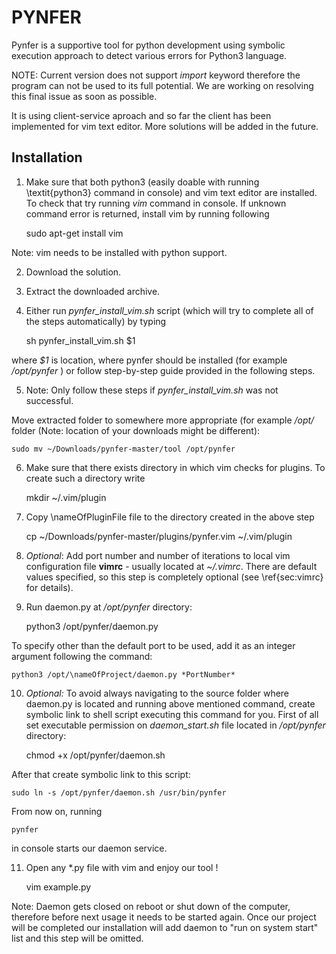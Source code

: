 PYNFER
==============

Pynfer is a supportive tool for python development using symbolic execution approach to detect various errors for Python3 language.

NOTE: Current version does not support *import* keyword therefore the program can not be used to its full potential. We are working on resolving this final issue as soon as possible.

It is using client-service aproach and so far the client has been implemented for vim text editor. More solutions will be added in the future.

Installation
--------------

1. Make sure that both python3 (easily doable with running \textit{python3} command in console) and vim text editor are installed. To check that try running *vim* command in console. If unknown command error is returned, install vim by running following

	sudo apt-get install vim

Note: vim needs to be installed with python support.

2. Download the solution.

3. Extract the downloaded archive.

4. Either run *pynfer_install_vim.sh* script (which will try to complete all of the steps automatically) by typing 

	sh pynfer_install_vim.sh \$1

where *$1* is location, where pynfer should be installed (for example */opt/pynfer* ) or follow step-by-step guide provided in the following steps.

5. Note: Only follow these steps if *pynfer_install_vim.sh* was not successful. 

Move extracted folder to somewhere more appropriate (for example */opt/* folder (Note: location of your downloads might be different):

	sudo mv ~/Downloads/pynfer-master/tool /opt/pynfer 

6. Make sure that there exists directory in which vim checks for plugins. To create such a directory write

	mkdir ~/.vim/plugin

7. Copy \nameOfPluginFile file to the directory created in the above step

	cp ~/Downloads/pynfer-master/plugins/pynfer.vim ~/.vim/plugin

8. *Optional*: Add port number and number of iterations to local vim configuration file **vimrc** - usually located at *~/.vimrc*. There are default values specified, so this step is completely optional (see \ref{sec:vimrc} for details).

9. Run daemon.py at */opt/pynfer* directory:

	python3 /opt/pynfer/daemon.py

To specify other than the default port to be used, add it as an integer argument following the command: 

	python3 /opt/\nameOfProject/daemon.py *PortNumber*

10. *Optional:* To avoid always navigating to the source folder where daemon.py is located and running above mentioned command, create symbolic link to shell script executing this command for you. First of all set executable permission on *daemon_start.sh* file located in */opt/pynfer* directory:

	chmod +x /opt/pynfer/daemon.sh

After that create symbolic link to this script:

	sudo ln -s /opt/pynfer/daemon.sh /usr/bin/pynfer

From now on, running

	pynfer

in console starts our daemon service.

11. Open any *.py file with vim and enjoy our tool !

	vim example.py

Note: Daemon gets closed on reboot or shut down of the computer, therefore before next usage it needs to be started again. Once our project will be completed our installation will add daemon to "run on system start" list and this step will be omitted.	
